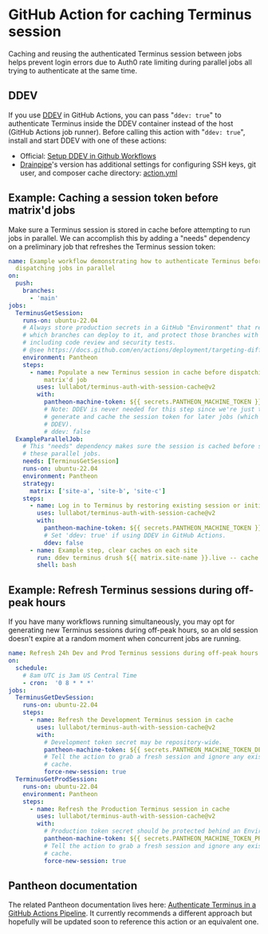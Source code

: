 # GitHub Action for caching Terminus session

Caching and reusing the authenticated Terminus session between jobs helps
prevent login errors due to Auth0 rate limiting during parallel jobs all trying
to authenticate at the same time.

## DDEV
If you use [DDEV](https://ddev.com/) in GitHub Actions, you can pass "`ddev:
true`" to authenticate Terminus inside the DDEV container instead of the host
(GitHub Actions job runner). Before calling this action with "`ddev: true`",
install and start DDEV with one of these actions:

- Official: [Setup DDEV in Github Workflows](https://github.com/marketplace/actions/setup-ddev-in-github-workflows)
- [Drainpipe](https://github.com/Lullabot/drainpipe)'s version has additional settings for configuring SSH keys, git user, and composer cache directory: [action.yml](https://github.com/Lullabot/drainpipe/blob/main/scaffold/github/actions/common/ddev/action.yml)

## Example: Caching a session token before matrix'd jobs
Make sure a Terminus session is stored in cache before attempting to run jobs in
parallel. We can accomplish this by adding a "needs" dependency on a preliminary
job that refreshes the Terminus session token:
```yaml
name: Example workflow demonstrating how to authenticate Terminus before
  dispatching jobs in parallel
on:
  push:
    branches:
      - 'main'
jobs:
  TerminusGetSession:
    runs-on: ubuntu-22.04
    # Always store production secrets in a GitHub "Environment" that restricts
    # which branches can deploy to it, and protect those branches with rules
    # including code review and security tests.
    # @see https://docs.github.com/en/actions/deployment/targeting-different-environments/using-environments-for-deployment
    environment: Pantheon
    steps:
      - name: Populate a new Terminus session in cache before dispatching the
          matrix'd job
        uses: lullabot/terminus-auth-with-session-cache@v2
        with:
          pantheon-machine-token: ${{ secrets.PANTHEON_MACHINE_TOKEN }}
          # Note: DDEV is never needed for this step since we're just trying to
          # generate and cache the session token for later jobs (which may use
          # DDEV).
          # ddev: false
  ExampleParallelJob:
    # This "needs" dependency makes sure the session is cached before starting
    # these parallel jobs.
    needs: [TerminusGetSession]
    runs-on: ubuntu-22.04
    environment: Pantheon
    strategy:
      matrix: ['site-a', 'site-b', 'site-c']
    steps:
      - name: Log in to Terminus by restoring existing session or initiating new
        uses: lullabot/terminus-auth-with-session-cache@v2
        with:
          pantheon-machine-token: ${{ secrets.PANTHEON_MACHINE_TOKEN }}
          # Set 'ddev: true' if using DDEV in GitHub Actions.
          ddev: false
      - name: Example step, clear caches on each site
        run: ddev terminus drush ${{ matrix.site-name }}.live -- cache:rebuild
        shell: bash
```

## Example: Refresh Terminus sessions during off-peak hours
If you have many workflows running simultaneously, you may opt for generating
new Terminus sessions during off-peak hours, so an old session doesn't expire at
a random moment when concurrent jobs are running.
```yaml
name: Refresh 24h Dev and Prod Terminus sessions during off-peak hours
on:
  schedule:
    # 8am UTC is 3am US Central Time
    - cron:  '0 8 * * *'
jobs:
  TerminusGetDevSession:
    runs-on: ubuntu-22.04
    steps:
      - name: Refresh the Development Terminus session in cache
        uses: lullabot/terminus-auth-with-session-cache@v2
        with:
          # Development token secret may be repository-wide.
          pantheon-machine-token: ${{ secrets.PANTHEON_MACHINE_TOKEN_DEV }}
          # Tell the action to grab a fresh session and ignore any existing
          # cache.
          force-new-session: true
  TerminusGetProdSession:
    runs-on: ubuntu-22.04
    environment: Pantheon
    steps:
      - name: Refresh the Production Terminus session in cache
        uses: lullabot/terminus-auth-with-session-cache@v2
        with:
          # Production token secret should be protected behind an Environment.
          pantheon-machine-token: ${{ secrets.PANTHEON_MACHINE_TOKEN_PRODUCTION }}
          # Tell the action to grab a fresh session and ignore any existing
          # cache.
          force-new-session: true
```

## Pantheon documentation
The related Pantheon documentation lives here: [Authenticate Terminus in a
GitHub Actions Pipeline](https://docs.pantheon.io/terminus/ci/github-actions).
It currently recommends a different approach but hopefully will be updated soon
to reference this action or an equivalent one.
